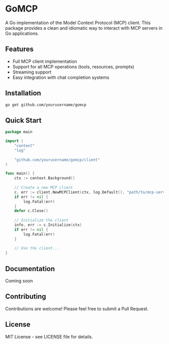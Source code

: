 # GoMCP

A Go implementation of the Model Context Protocol (MCP) client. This package provides a clean and idiomatic way to interact with MCP servers in Go applications.

## Features

- Full MCP client implementation
- Support for all MCP operations (tools, resources, prompts)
- Streaming support
- Easy integration with chat completion systems

## Installation

```bash
go get github.com/yourusername/gomcp
```

## Quick Start

```go
package main

import (
    "context"
    "log"
    
    "github.com/yourusername/gomcp/client"
)

func main() {
    ctx := context.Background()
    
    // Create a new MCP client
    c, err := client.NewMCPClient(ctx, log.Default(), "path/to/mcp-server")
    if err != nil {
        log.Fatal(err)
    }
    defer c.Close()
    
    // Initialize the client
    info, err := c.Initialize(ctx)
    if err != nil {
        log.Fatal(err)
    }
    
    // Use the client...
}
```

## Documentation

Coming soon

## Contributing

Contributions are welcome! Please feel free to submit a Pull Request.

## License

MIT License - see LICENSE file for details.
